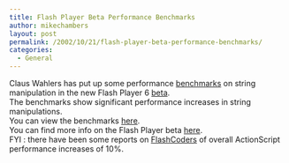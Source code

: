 ```yaml
---
title: Flash Player Beta Performance Benchmarks
author: mikechambers
layout: post
permalink: /2002/10/21/flash-player-beta-performance-benchmarks/
categories:
  - General
---
```



Claus Wahlers has put up some performance [benchmarks][1] on string manipulation in the new Flash Player 6 [beta][2].  
The benchmarks show significant performance increases in string manipulations.  
You can view the benchmarks [here][1].  
You can find more info on the Flash Player beta [here][2].  
FYI : there have been some reports on [FlashCoders][3] of overall ActionScript performance increases of 10%.

 [1]: http://wahlers.de/archived/_experiments/fmxbench/stringbench.htm
 [2]: http://radio.weblogs.com/0106797/2002/10/18.html#a313
 [3]: http://chattyfig.figleaf.com